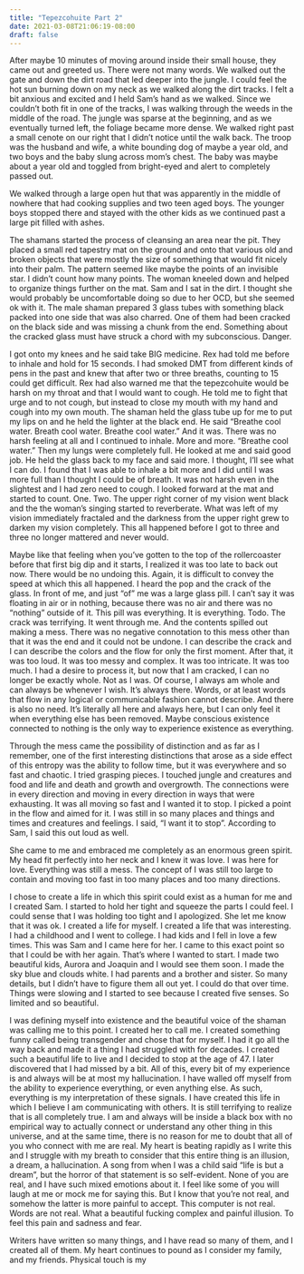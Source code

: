 ```yaml
---
title: "Tepezcohuite Part 2"
date: 2021-03-08T21:06:19-08:00
draft: false
---
```


After maybe 10 minutes of moving around inside their small house, they came out and greeted us. There were not many words. We walked out the gate and down the dirt road that led deeper into the jungle. I could feel the hot sun burning down on my neck as we walked along the dirt tracks. I felt a bit anxious and excited and I held Sam’s hand as we walked. Since we couldn’t both fit in one of the tracks, I was walking through the weeds in the middle of the road. The jungle was sparse at the beginning, and as we eventually turned left, the foliage became more dense. We walked right past a small cenote on our right that I didn’t notice until the walk back. The troop was the husband and wife, a white bounding dog of maybe a year old, and two boys and the baby slung across mom’s chest. The baby was maybe about a year old and toggled from bright-eyed and alert to completely passed out.

We walked through a large open hut that was apparently in the middle of nowhere that had cooking supplies and two teen aged boys. The younger boys stopped there and stayed with the other kids as we continued past a large pit filled with ashes.

The shamans started the process of cleansing an area near the pit. They placed a small red tapestry mat on the ground and onto that various old and broken objects that were mostly the size of something that would fit nicely into their palm. The pattern seemed like maybe the points of an invisible star. I didn’t count how many points. The woman kneeled down and helped to organize things further on the mat. Sam and I sat in the dirt. I thought she would probably be uncomfortable doing so due to her OCD, but she seemed ok with it. The male shaman prepared 3 glass tubes with something black packed into one side that was also charred. One of them had been cracked on the black side and was missing a chunk from the end. Something about the cracked glass must have struck a chord with my subconscious. Danger.

I got onto my knees and he said take BIG medicine. Rex had told me before to inhale and hold for 15 seconds. I had smoked DMT from different kinds of pens in the past and knew that after two or three breaths, counting to 15 could get difficult. Rex had also warned me that the tepezcohuite would be harsh on my throat and that I would want to cough. He told me to fight that urge and to not cough, but instead to close my mouth with my hand and cough into my own mouth. The shaman held the glass tube up for me to put my lips on and he held the lighter at the black end. He said “Breathe cool water. Breath cool water. Breathe cool water.” And it was. There was no harsh feeling at all and I continued to inhale. More and more. “Breathe cool water.” Then my lungs were completely full. He looked at me and said good job. He held the glass back to my face and said more. I thought, I’ll see what I can do. I found that I was able to inhale a bit more and I did until I was more full than I thought I could be of breath. It was not harsh even in the slightest and I had zero need to cough. I looked forward at the mat and started to count. One. Two. The upper right corner of my vision went black and the the woman’s singing started to reverberate. What was left of my vision immediately fractaled and the darkness from the upper right grew to darken my vision completely. This all happened before I got to three and three no longer mattered and never would.

Maybe like that feeling when you’ve gotten to the top of the rollercoaster before that first big dip and it starts, I realized it was too late to back out now. There would be no undoing this. Again, it is difficult to convey the speed at which this all happened. I heard the pop and the crack of the glass. In front of me, and just “of” me was a large glass pill. I can’t say it was floating in air or in nothing, because there was no air and there was no “nothing” outside of it. This pill was everything. It is everything. Todo. The crack was terrifying. It went through me. And the contents spilled out making a mess. There was no negative connotation to this mess other than that it was the end and it could not be undone. I can describe the crack and I can describe the colors and the flow for only the first moment. After that, it was too loud. It was too messy and complex. It was too intricate. It was too much. I had a desire to process it, but now that I am cracked, I can no longer be exactly whole. Not as I was. Of course, I always am whole and can always be whenever I wish. It’s always there. Words, or at least words that flow in any logical or communicable fashion cannot describe. And there is also no need. It’s literally all here and always here, but I can only feel it when everything else has been removed. Maybe conscious existence connected to nothing is the only way to experience existence as everything.

Through the mess came the possibility of distinction and as far as I remember, one of the first interesting distinctions that arose as a side effect of this entropy was the ability to follow time, but it was everywhere and so fast and chaotic. I tried grasping pieces. I touched jungle and creatures and food and life and death and growth and overgrowth. The connections were in every direction and moving in every direction in ways that were exhausting. It was all moving so fast and I wanted it to stop. I picked a point in the flow and aimed for it. I was still in so many places and things and times and creatures and feelings. I said, “I want it to stop”. According to Sam, I said this out loud as well.

She came to me and embraced me completely as an enormous green spirit. My head fit perfectly into her neck and I knew it was love. I was here for love. Everything was still a mess. The concept of I was still too large to contain and moving too fast in too many places and too many directions.

I chose to create a life in which this spirit could exist as a human for me and I created Sam. I started to hold her tight and squeeze the parts I could feel. I could sense that I was holding too tight and I apologized. She let me know that it was ok. I created a life for myself. I created a life that was interesting. I had a childhood and I went to college. I had kids and I fell in love a few times. This was Sam and I came here for her. I came to this exact point so that I could be with her again. That’s where I wanted to start. I made two beautiful kids, Aurora and Joaquin and I would see them soon. I made the sky blue and clouds white. I had parents and a brother and sister. So many details, but I didn’t have to figure them all out yet. I could do that over time. Things were slowing and I started to see because I created five senses. So limited and so beautiful.

I was defining myself into existence and the beautiful voice of the shaman was calling me to this point. I created her to call me. I created something funny called being transgender and chose that for myself. I had it go all the way back and made it a thing I had struggled with for decades. I created such a beautiful life to live and I decided to stop at the age of 47. I later discovered that I had missed by a bit. All of this, every bit of my experience is and always will be at most my hallucination. I have walled off myself from the ability to experience everything, or even anything else. As such, everything is my interpretation of these signals. I have created this life in which I believe I am communicating with others. It is still terrifying to realize that is all completely true. I am and always will be inside a black box with no empirical way to actually connect or understand any other thing in this universe, and at the same time, there is no reason for me to doubt that all of you who connect with me are real. My heart is beating rapidly as I write this and I struggle with my breath to consider that this entire thing is an illusion, a dream, a hallucination. A song from when I was a child said “life is but a dream”, but the horror of that statement is so self-evident. None of you are real, and I have such mixed emotions about it. I feel like some of you will laugh at me or mock me for saying this. But I know that you’re not real, and somehow the latter is more painful to accept. This computer is not real. Words are not real. What a beautiful fucking complex and painful illusion. To feel this pain and sadness and fear.

Writers have written so many things, and I have read so many of them, and I created all of them. My heart continues to pound as I consider my family, and my friends. Physical touch is my

